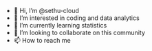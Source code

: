 - 👋 Hi, I’m @sethu-cloud
- 👀 I’m interested in coding and data analytics
- 🌱 I’m currently learning statistics
- 💞️ I’m looking to collaborate on this community
- 📫 How to reach me 

<!---
sethu-cloud/sethu-cloud is a ✨ special ✨ repository because its `README.md` (this file) appears on your GitHub profile.
You can click the Preview link to take a look at your changes.
--->
